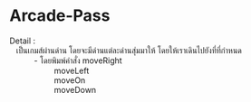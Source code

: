# Arcade-Pass

Detail : <br>
&nbsp;&nbsp;&nbsp;เป็นเกมส์ผ่านด่าน โดยจะมีด่านแต่ละด่านสุ่มมาให้ โดยให้เราเดินไปยังที่ที่กำหนด<br>
&nbsp;&nbsp;&nbsp;&nbsp;&nbsp;&nbsp;&nbsp;&nbsp;&nbsp;&nbsp;&nbsp;- โดยพิมพ์คำสั่ง moveRight<br>
&nbsp;&nbsp;&nbsp;&nbsp;&nbsp;&nbsp;&nbsp;&nbsp;&nbsp;&nbsp;&nbsp;&nbsp;&nbsp;&nbsp;&nbsp;&nbsp;&nbsp;&nbsp;&nbsp;&nbsp;moveLeft<br>
&nbsp;&nbsp;&nbsp;&nbsp;&nbsp;&nbsp;&nbsp;&nbsp;&nbsp;&nbsp;&nbsp;&nbsp;&nbsp;&nbsp;&nbsp;&nbsp;&nbsp;&nbsp;&nbsp;&nbsp;moveOn<br>
&nbsp;&nbsp;&nbsp;&nbsp;&nbsp;&nbsp;&nbsp;&nbsp;&nbsp;&nbsp;&nbsp;&nbsp;&nbsp;&nbsp;&nbsp;&nbsp;&nbsp;&nbsp;&nbsp;&nbsp;moveDown<br>
